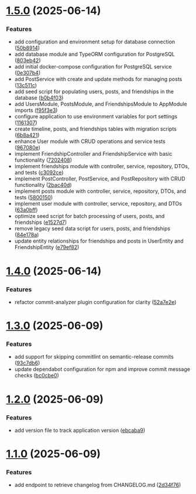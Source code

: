 # [1.5.0](https://github.com/mohamedouf501/timeline/compare/v1.4.0...v1.5.0) (2025-06-14)

### Features

- add configuration and environment setup for database connection ([50b8914](https://github.com/mohamedouf501/timeline/commit/50b89149a1b1ba050fd904f8ef189edf240ea72b))
- add database module and TypeORM configuration for PostgreSQL ([803eb42](https://github.com/mohamedouf501/timeline/commit/803eb425e11474c5a1ddfda7eb08af3e67794257))
- add initial docker-compose configuration for PostgreSQL service ([0e307b4](https://github.com/mohamedouf501/timeline/commit/0e307b46b386e5b96950bbed27909d6e65253781))
- add PostService with create and update methods for managing posts ([13c511c](https://github.com/mohamedouf501/timeline/commit/13c511ca4d1fb61d7fd6cf267de3cc9ce2ed5e4d))
- add seed script for populating users, posts, and friendships in the database ([b0b4f03](https://github.com/mohamedouf501/timeline/commit/b0b4f035e861c2636e3759005e2428d67d324547))
- add UsersModule, PostsModule, and FriendshipsModule to AppModule imports ([f95f3e3](https://github.com/mohamedouf501/timeline/commit/f95f3e334459bcf5df116db4b12f2f6d1c0d56e5))
- configure application to use environment variables for port settings ([1161307](https://github.com/mohamedouf501/timeline/commit/11613075421a63e11ff7d41d9f98ea11f459dece))
- create timeline, posts, and friendships tables with migration scripts ([6b8a421](https://github.com/mohamedouf501/timeline/commit/6b8a421024ef5ba31808d26b971ac01f5c802eb0))
- enhance User module with CRUD operations and service tests ([967080e](https://github.com/mohamedouf501/timeline/commit/967080e2f816330b84d5a3dbf8b4200a3837f88c))
- implement FriendshipController and FriendshipService with basic functionality ([7202408](https://github.com/mohamedouf501/timeline/commit/7202408f142aa1952e48b7f97f1bdc965e37ad87))
- implement friendships module with controller, service, repository, DTOs, and tests ([c3092ce](https://github.com/mohamedouf501/timeline/commit/c3092ce0c2d599ec1e25e46869e13c43263206dc))
- implement PostController, PostService, and PostRepository with CRUD functionality ([2bac40d](https://github.com/mohamedouf501/timeline/commit/2bac40d00d975285bf282ef7a26c393cf27c0abc))
- implement posts module with controller, service, repository, DTOs, and tests ([5800150](https://github.com/mohamedouf501/timeline/commit/58001509612c93fef860e81a81bf01e45542c317))
- implement user module with controller, service, repository, and DTOs ([63a0bff](https://github.com/mohamedouf501/timeline/commit/63a0bff18472aeea659417c1061ae3e4a502b7f4))
- optimize seed script for batch processing of users, posts, and friendships ([e1527d7](https://github.com/mohamedouf501/timeline/commit/e1527d7d8abc9e86a202b2045de9e1ea44182ac4))
- remove legacy seed data script for users, posts, and friendships ([84e178a](https://github.com/mohamedouf501/timeline/commit/84e178a872802e86ad3391f2f44b03c5ed1db08d))
- update entity relationships for friendships and posts in UserEntity and FriendshipEntity ([e79ef82](https://github.com/mohamedouf501/timeline/commit/e79ef822711153272f2f924aa4fc0aaea4b7b149))

# [1.4.0](https://github.com/mohamedouf501/timeline/compare/v1.3.0...v1.4.0) (2025-06-14)

### Features

- refactor commit-analyzer plugin configuration for clarity ([52a7e2e](https://github.com/mohamedouf501/timeline/commit/52a7e2eadf23899e17a8cd57afd706948bb3071b))

# [1.3.0](https://github.com/mohamedouf501/timeline/compare/v1.2.0...v1.3.0) (2025-06-09)

### Features

- add support for skipping commitlint on semantic-release commits ([93c7db6](https://github.com/mohamedouf501/timeline/commit/93c7db65e3dbebbc2f5eeb48d79b98f762cb19e6))
- update dependabot configuration for npm and improve commit message checks ([bc0cbe0](https://github.com/mohamedouf501/timeline/commit/bc0cbe04e533d989f6a128f6710711f31f1a693d))

# [1.2.0](https://github.com/mohamedouf501/timeline/compare/v1.1.0...v1.2.0) (2025-06-09)

### Features

- add version file to track application version ([ebcaba9](https://github.com/mohamedouf501/timeline/commit/ebcaba9117f0906271ef8c5e8128f9928630c1fa))

# [1.1.0](https://github.com/mohamedouf501/timeline/compare/v1.0.0...v1.1.0) (2025-06-09)

### Features

- add endpoint to retrieve changelog from CHANGELOG.md ([2d34f76](https://github.com/mohamedouf501/timeline/commit/2d34f76af4c27da1fef836c373a3d30c474d14ee))
